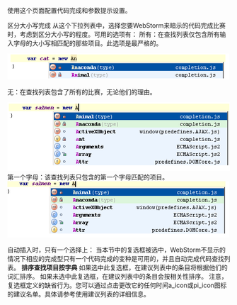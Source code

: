 使用这个页面配置代码完成和参数提示设置。

区分大小写完成
从这个下拉列表中，选择您要WebStorm来暗示的代码完成比赛时，考虑到区分大小写的程度。可用的选项有：
所有：在查找列表仅包含所有输入字母的大小写相匹配的那些项目。此选项是最严格的。

![](image/screenshot_1475369522230.png)

无：在查找列表包含了所有的比赛，无论他们的理由。

![](image/screenshot_1475369537511.png)
第一个字母：该查找列表只包含的第一个字母匹配的项目。
![](image/screenshot_1475369564733.png)

自动插入时，只有一个选择上：
当本节中的复选框被选中，WebStorm不显示的情况下相应的完成型只有一个代码完成的变种是可用的，并且自动完成代码查找列表。
**排序查找项目按字典**
如果选中此复选框，在建议列表中的条目将根据他们的词汇排序。
如果未选中此复选框，在建议列表中的条目会按相关性排序。
注意，复选框定义的缺省行为。您可以通过点击更改它的任何时间a_icon或pi_icon图标的建议名单。具体请参考使用建议列表的详细信息。
